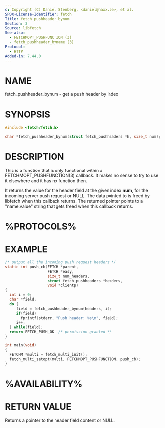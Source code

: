 ```yaml
---
c: Copyright (C) Daniel Stenberg, <daniel@haxx.se>, et al.
SPDX-License-Identifier: fetch
Title: fetch_pushheader_bynum
Section: 3
Source: libfetch
See-also:
  - FETCHMOPT_PUSHFUNCTION (3)
  - fetch_pushheader_byname (3)
Protocol:
  - HTTP
Added-in: 7.44.0
---
```


# NAME

fetch_pushheader_bynum - get a push header by index

# SYNOPSIS

~~~c
#include <fetch/fetch.h>

char *fetch_pushheader_bynum(struct fetch_pushheaders *h, size_t num);
~~~

# DESCRIPTION

This is a function that is only functional within a
FETCHMOPT_PUSHFUNCTION(3) callback. It makes no sense to try to use it
elsewhere and it has no function then.

It returns the value for the header field at the given index **num**, for
the incoming server push request or NULL. The data pointed to is freed by
libfetch when this callback returns. The returned pointer points to a
"name:value" string that gets freed when this callback returns.

# %PROTOCOLS%

# EXAMPLE

~~~c
/* output all the incoming push request headers */
static int push_cb(FETCH *parent,
                   FETCH *easy,
                   size_t num_headers,
                   struct fetch_pushheaders *headers,
                   void *clientp)
{
  int i = 0;
  char *field;
  do {
     field = fetch_pushheader_bynum(headers, i);
     if(field)
       fprintf(stderr, "Push header: %s\n", field);
     i++;
  } while(field);
  return FETCH_PUSH_OK; /* permission granted */
}

int main(void)
{
  FETCHM *multi = fetch_multi_init();
  fetch_multi_setopt(multi, FETCHMOPT_PUSHFUNCTION, push_cb);
}
~~~

# %AVAILABILITY%

# RETURN VALUE

Returns a pointer to the header field content or NULL.
